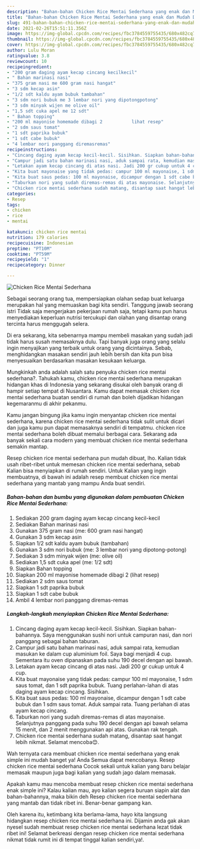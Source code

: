 ```yaml
---
description: "Bahan-bahan Chicken Rice Mentai Sederhana yang enak dan Mudah Dibuat"
title: "Bahan-bahan Chicken Rice Mentai Sederhana yang enak dan Mudah Dibuat"
slug: 491-bahan-bahan-chicken-rice-mentai-sederhana-yang-enak-dan-mudah-dibuat
date: 2021-02-26T15:51:11.356Z
image: https://img-global.cpcdn.com/recipes/fbc3784559755435/680x482cq70/chicken-rice-mentai-sederhana-foto-resep-utama.jpg
thumbnail: https://img-global.cpcdn.com/recipes/fbc3784559755435/680x482cq70/chicken-rice-mentai-sederhana-foto-resep-utama.jpg
cover: https://img-global.cpcdn.com/recipes/fbc3784559755435/680x482cq70/chicken-rice-mentai-sederhana-foto-resep-utama.jpg
author: Lulu Moran
ratingvalue: 3.8
reviewcount: 10
recipeingredient:
- "200 gram daging ayam kecap cincang kecilkecil"
- " Bahan marinasi nasi"
- "375 gram nasi me 600 gram nasi hangat"
- "3 sdm kecap asin"
- "1/2 sdt kaldu ayam bubuk tambahan"
- "3 sdm nori bubuk me 3 lembar nori yang dipotongpotong"
- "3 sdm minyak wijen me olive oil"
- "1,5 sdt cuka apel me 12 sdt"
- " Bahan topping"
- "200 ml mayonise homemade dibagi 2           lihat resep"
- "2 sdm saus tomat"
- "1 sdt paprika bubuk"
- "1 sdt cabe bubuk"
- "4 lembar nori panggang diremasremas"
recipeinstructions:
- "Cincang daging ayam kecap kecil-kecil. Sisihkan. Siapkan bahan-bahannya. Saya menggunakan sushi nori untuk campuran nasi, dan nori panggang sebagai bahan taburan."
- "Campur jadi satu bahan marinasi nasi, aduk sampai rata, kemudian masukan ke dalam cup aluminium foil. Saya bagi menjadi 4 cup. Sementara itu oven dipanaskan pada suhu 190 decel dengan api bawah."
- "Letakan ayam kecap cincang di atas nasi. Jadi 200 gr cukup untuk 4 cup."
- "Kita buat mayonaise yang tidak pedas: campur 100 ml mayonaise, 1 sdm saus tomat, dan 1 sdt paprika bubuk. Tuang perlahan-lahan di atas daging ayam kecap cincang. Sisihkan."
- "Kita buat saus pedas: 100 ml mayonaise, dicampur dengan 1 sdt cabe bubuk dan 1 sdm saus tomat. Aduk sampai rata. Tuang perlahan di atas ayam kecap cincang."
- "Taburkan nori yang sudah diremas-remas di atas mayonaise. Selanjutnya panggang pada suhu 190 decel dengan api bawah selama 15 menit, dan 2 menit menggunakan api atas. Gunakan rak tengah."
- "Chicken rice mentai sederhana sudah matang, disantap saat hangat lebih nikmat. Selamat mencoba😊."
categories:
- Resep
tags:
- chicken
- rice
- mentai

katakunci: chicken rice mentai 
nutrition: 179 calories
recipecuisine: Indonesian
preptime: "PT10M"
cooktime: "PT59M"
recipeyield: "1"
recipecategory: Dinner

---
```



![Chicken Rice Mentai Sederhana](https://img-global.cpcdn.com/recipes/fbc3784559755435/680x482cq70/chicken-rice-mentai-sederhana-foto-resep-utama.jpg)

Sebagai seorang orang tua, mempersiapkan olahan sedap buat keluarga merupakan hal yang memuaskan bagi kita sendiri. Tanggung jawab seorang istri Tidak saja mengerjakan pekerjaan rumah saja, tetapi kamu pun harus menyediakan keperluan nutrisi tercukupi dan olahan yang disantap orang tercinta harus menggugah selera.

Di era  sekarang, kita sebenarnya mampu membeli masakan yang sudah jadi tidak harus susah memasaknya dulu. Tapi banyak juga orang yang selalu ingin menyajikan yang terbaik untuk orang yang dicintainya. Sebab, menghidangkan masakan sendiri jauh lebih bersih dan kita pun bisa menyesuaikan berdasarkan masakan kesukaan keluarga. 



Mungkinkah anda adalah salah satu penyuka chicken rice mentai sederhana?. Tahukah kamu, chicken rice mentai sederhana merupakan hidangan khas di Indonesia yang sekarang disukai oleh banyak orang di hampir setiap tempat di Nusantara. Kamu dapat memasak chicken rice mentai sederhana buatan sendiri di rumah dan boleh dijadikan hidangan kegemaranmu di akhir pekanmu.

Kamu jangan bingung jika kamu ingin menyantap chicken rice mentai sederhana, karena chicken rice mentai sederhana tidak sulit untuk dicari dan juga kamu pun dapat memasaknya sendiri di tempatmu. chicken rice mentai sederhana boleh dibuat memalui berbagai cara. Sekarang ada banyak sekali cara modern yang membuat chicken rice mentai sederhana semakin mantap.

Resep chicken rice mentai sederhana pun mudah dibuat, lho. Kalian tidak usah ribet-ribet untuk memesan chicken rice mentai sederhana, sebab Kalian bisa menyiapkan di rumah sendiri. Untuk Kalian yang ingin membuatnya, di bawah ini adalah resep membuat chicken rice mentai sederhana yang mantab yang mampu Anda buat sendiri.

<!--inarticleads1-->

##### Bahan-bahan dan bumbu yang digunakan dalam pembuatan Chicken Rice Mentai Sederhana:

1. Sediakan 200 gram daging ayam kecap cincang kecil-kecil
1. Sediakan  Bahan marinasi nasi
1. Gunakan 375 gram nasi (me: 600 gram nasi hangat)
1. Gunakan 3 sdm kecap asin
1. Siapkan 1/2 sdt kaldu ayam bubuk (tambahan)
1. Gunakan 3 sdm nori bubuk (me: 3 lembar nori yang dipotong-potong)
1. Sediakan 3 sdm minyak wijen (me: olive oil)
1. Sediakan 1,5 sdt cuka apel (me: 1/2 sdt)
1. Siapkan  Bahan topping
1. Siapkan 200 ml mayonise homemade dibagi 2           (lihat resep)
1. Sediakan 2 sdm saus tomat
1. Siapkan 1 sdt paprika bubuk
1. Siapkan 1 sdt cabe bubuk
1. Ambil 4 lembar nori panggang diremas-remas




<!--inarticleads2-->

##### Langkah-langkah menyiapkan Chicken Rice Mentai Sederhana:

1. Cincang daging ayam kecap kecil-kecil. Sisihkan. Siapkan bahan-bahannya. Saya menggunakan sushi nori untuk campuran nasi, dan nori panggang sebagai bahan taburan.
1. Campur jadi satu bahan marinasi nasi, aduk sampai rata, kemudian masukan ke dalam cup aluminium foil. Saya bagi menjadi 4 cup. Sementara itu oven dipanaskan pada suhu 190 decel dengan api bawah.
1. Letakan ayam kecap cincang di atas nasi. Jadi 200 gr cukup untuk 4 cup.
1. Kita buat mayonaise yang tidak pedas: campur 100 ml mayonaise, 1 sdm saus tomat, dan 1 sdt paprika bubuk. Tuang perlahan-lahan di atas daging ayam kecap cincang. Sisihkan.
1. Kita buat saus pedas: 100 ml mayonaise, dicampur dengan 1 sdt cabe bubuk dan 1 sdm saus tomat. Aduk sampai rata. Tuang perlahan di atas ayam kecap cincang.
1. Taburkan nori yang sudah diremas-remas di atas mayonaise. Selanjutnya panggang pada suhu 190 decel dengan api bawah selama 15 menit, dan 2 menit menggunakan api atas. Gunakan rak tengah.
1. Chicken rice mentai sederhana sudah matang, disantap saat hangat lebih nikmat. Selamat mencoba😊.




Wah ternyata cara membuat chicken rice mentai sederhana yang enak simple ini mudah banget ya! Anda Semua dapat mencobanya. Resep chicken rice mentai sederhana Cocok sekali untuk kalian yang baru belajar memasak maupun juga bagi kalian yang sudah jago dalam memasak.

Apakah kamu mau mencoba membuat resep chicken rice mentai sederhana enak simple ini? Kalau kalian mau, ayo kalian segera buruan siapin alat dan bahan-bahannya, maka bikin deh Resep chicken rice mentai sederhana yang mantab dan tidak ribet ini. Benar-benar gampang kan. 

Oleh karena itu, ketimbang kita berlama-lama, hayo kita langsung hidangkan resep chicken rice mentai sederhana ini. Dijamin anda gak akan nyesel sudah membuat resep chicken rice mentai sederhana lezat tidak ribet ini! Selamat berkreasi dengan resep chicken rice mentai sederhana nikmat tidak rumit ini di tempat tinggal kalian sendiri,ya!.

